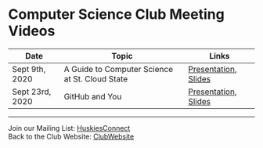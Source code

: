 # Computer Science Club Meeting Videos

| Date | Topic      | Links |
| ----------- | ----------- | ----------- |
| Sept 9th, 2020 | A Guide to Computer Science at St. Cloud State      | [Presentation][9/9 Video], [Slides][9/9 Slides]      |
| Sept 23rd, 2020 | GitHub and You      | [Presentation][9/23 Video], [Slides][9/23 Slides]      |

---
Join our Mailing List: [HuskiesConnect] <br>
Back to the Club Website: [ClubWebsite]

[9/9 Video]: https://youtu.be/u-hxU_-sWNs
[9/9 Slides]: https://docs.google.com/presentation/d/1CiSxcT7x4befMnzWJwQ_x3q8ZNxY2cu8KxWuHGl1uDQ/edit?usp=sharing
[9/23 Video]: https://youtu.be/XEhFCbk3bew
[9/23 Slides]: https://docs.google.com/presentation/d/1Al__KYDNJoMLJrWcM_XmHR1I59nSfSt1hv2pX1O79K0/edit?usp=sharing
[HuskiesConnect]: https://huskiesconnect.stcloudstate.edu/organization/association-for-computing-machinery
[ClubWebsite]: https://csciclub.github.io/
